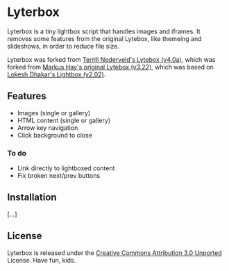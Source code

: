 # Lyterbox

Lyterbox is a tiny lightbox script that handles images and iframes. It removes some features from the original Lytebox, like themeing and slideshows, in order to reduce file size.

Lyterbox was forked from [Terrill Nederveld's Lytebox (v4.0a)](https://github.com/tnederveld/Lytebox), which was forked from [Markus Hay's original Lytebox (v3.22)](http://lytebox.com/), which was based on [Lokesh Dhakar's Lightbox (v2.02)](http://huddletogether.com/projects/lightbox2).

## Features

- Images (single or gallery)
- HTML content (single or gallery)
- Arrow key navigation
- Click background to close

### To do

- Link directly to lightboxed content
- Fix broken next/prev buttons

## Installation

[...]

## License

Lyterbox is released under the [Creative Commons Attribution 3.0 Unported](http://creativecommons.org/licenses/by/3.0/) License. Have fun, kids.